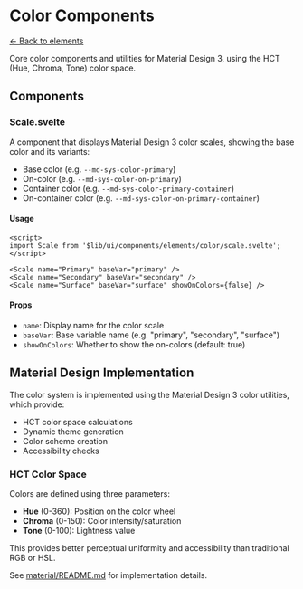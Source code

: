 # Color Components

[← Back to elements](../README.md)

Core color components and utilities for Material Design 3, using the HCT (Hue, Chroma, Tone) color space.

## Components

### Scale.svelte

A component that displays Material Design 3 color scales, showing the base color and its variants:

- Base color (e.g. `--md-sys-color-primary`)
- On-color (e.g. `--md-sys-color-on-primary`) 
- Container color (e.g. `--md-sys-color-primary-container`)
- On-container color (e.g. `--md-sys-color-on-primary-container`)

#### Usage

```svelte
<script>
import Scale from '$lib/ui/components/elements/color/scale.svelte';
</script>

<Scale name="Primary" baseVar="primary" />
<Scale name="Secondary" baseVar="secondary" />
<Scale name="Surface" baseVar="surface" showOnColors={false} />
```

#### Props

- `name`: Display name for the color scale
- `baseVar`: Base variable name (e.g. "primary", "secondary", "surface")
- `showOnColors`: Whether to show the on-colors (default: true)

## Material Design Implementation

The color system is implemented using the Material Design 3 color utilities, which provide:

- HCT color space calculations
- Dynamic theme generation
- Color scheme creation
- Accessibility checks

### HCT Color Space
Colors are defined using three parameters:
- **Hue** (0-360): Position on the color wheel
- **Chroma** (0-150): Color intensity/saturation
- **Tone** (0-100): Lightness value

This provides better perceptual uniformity and accessibility than traditional RGB or HSL.

See [material/README.md](material/README.md) for implementation details. 
